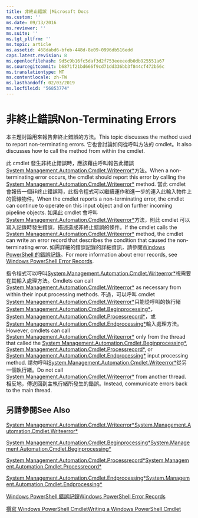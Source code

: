 ```yaml
---
title: 非終止錯誤 |Microsoft Docs
ms.custom: ''
ms.date: 09/13/2016
ms.reviewer: ''
ms.suite: ''
ms.tgt_pltfrm: ''
ms.topic: article
ms.assetid: 468dabd6-bfeb-448d-8e09-0996db516edd
caps.latest.revision: 8
ms.openlocfilehash: 9d5c9b16fc5daf3d2f753eeeeedb0db925551a67
ms.sourcegitcommit: b6871f21bd666f9cd71dd336bb3f844cf472b56c
ms.translationtype: MT
ms.contentlocale: zh-TW
ms.lasthandoff: 02/03/2019
ms.locfileid: "56853774"
---
```

# <a name="non-terminating-errors"></a><span data-ttu-id="52d2b-102">非終止錯誤</span><span class="sxs-lookup"><span data-stu-id="52d2b-102">Non-Terminating Errors</span></span>

<span data-ttu-id="52d2b-103">本主題討論用來報告非終止錯誤的方法。</span><span class="sxs-lookup"><span data-stu-id="52d2b-103">This topic discusses the method used to report non-terminating errors.</span></span> <span data-ttu-id="52d2b-104">它也會討論如何從呼叫方法的 cmdlet。</span><span class="sxs-lookup"><span data-stu-id="52d2b-104">It also discusses how to call the method from within the cmdlet.</span></span>

<span data-ttu-id="52d2b-105">此 cmdlet 發生非終止錯誤時，應該藉由呼叫報告此錯誤[System.Management.Automation.Cmdlet.Writeerror\*](/dotnet/api/System.Management.Automation.Cmdlet.WriteError)方法。</span><span class="sxs-lookup"><span data-stu-id="52d2b-105">When a non-terminating error occurs, the cmdlet should report this error by calling the [System.Management.Automation.Cmdlet.Writeerror\*](/dotnet/api/System.Management.Automation.Cmdlet.WriteError) method.</span></span> <span data-ttu-id="52d2b-106">當此 cmdlet 會報告一個非終止錯誤時，此指令程式可以繼續運作和進一步的連入此輸入物件上的管線物件。</span><span class="sxs-lookup"><span data-stu-id="52d2b-106">When the cmdlet reports a non-terminating error, the cmdlet can continue to operate on this input object and on further incoming pipeline objects.</span></span> <span data-ttu-id="52d2b-107">如果此 cmdlet 會呼叫[System.Management.Automation.Cmdlet.Writeerror\*](/dotnet/api/System.Management.Automation.Cmdlet.WriteError)方法，則此 cmdlet 可以寫入記錄時發生錯誤，描述造成非終止錯誤的條件。</span><span class="sxs-lookup"><span data-stu-id="52d2b-107">If the cmdlet calls the [System.Management.Automation.Cmdlet.Writeerror\*](/dotnet/api/System.Management.Automation.Cmdlet.WriteError) method, the cmdlet can write an error record that describes the condition that caused the non-terminating error.</span></span> <span data-ttu-id="52d2b-108">如需詳細的錯誤記錄的詳細資訊，請參閱[Windows PowerShell 的錯誤記錄](./windows-powershell-error-records.md)。</span><span class="sxs-lookup"><span data-stu-id="52d2b-108">For more information about error records, see [Windows PowerShell Error Records](./windows-powershell-error-records.md).</span></span>

<span data-ttu-id="52d2b-109">指令程式可以呼叫[System.Management.Automation.Cmdlet.Writeerror\*](/dotnet/api/System.Management.Automation.Cmdlet.WriteError)視需要在其輸入處理方法。</span><span class="sxs-lookup"><span data-stu-id="52d2b-109">Cmdlets can call [System.Management.Automation.Cmdlet.Writeerror\*](/dotnet/api/System.Management.Automation.Cmdlet.WriteError) as necessary from within their input processing methods.</span></span> <span data-ttu-id="52d2b-110">不過，可以呼叫 cmdlet [System.Management.Automation.Cmdlet.Writeerror\*](/dotnet/api/System.Management.Automation.Cmdlet.WriteError)只能從呼叫的執行緒[System.Management.Automation.Cmdlet.Beginprocessing\*](/dotnet/api/System.Management.Automation.Cmdlet.BeginProcessing)， [System.Management.Automation.Cmdlet.Processrecord\*](/dotnet/api/System.Management.Automation.Cmdlet.ProcessRecord)，或[System.Management.Automation.Cmdlet.Endprocessing\*](/dotnet/api/System.Management.Automation.Cmdlet.EndProcessing)輸入處理方法。</span><span class="sxs-lookup"><span data-stu-id="52d2b-110">However, cmdlets can call [System.Management.Automation.Cmdlet.Writeerror\*](/dotnet/api/System.Management.Automation.Cmdlet.WriteError) only from the thread that called the [System.Management.Automation.Cmdlet.Beginprocessing\*](/dotnet/api/System.Management.Automation.Cmdlet.BeginProcessing), [System.Management.Automation.Cmdlet.Processrecord\*](/dotnet/api/System.Management.Automation.Cmdlet.ProcessRecord), or [System.Management.Automation.Cmdlet.Endprocessing\*](/dotnet/api/System.Management.Automation.Cmdlet.EndProcessing) input processing method.</span></span> <span data-ttu-id="52d2b-111">請勿呼叫[System.Management.Automation.Cmdlet.Writeerror\*](/dotnet/api/System.Management.Automation.Cmdlet.WriteError)從另一個執行緒。</span><span class="sxs-lookup"><span data-stu-id="52d2b-111">Do not call [System.Management.Automation.Cmdlet.Writeerror\*](/dotnet/api/System.Management.Automation.Cmdlet.WriteError) from another thread.</span></span> <span data-ttu-id="52d2b-112">相反地，傳送回到主執行緒所發生的錯誤。</span><span class="sxs-lookup"><span data-stu-id="52d2b-112">Instead, communicate errors back to the main thread.</span></span>

## <a name="see-also"></a><span data-ttu-id="52d2b-113">另請參閱</span><span class="sxs-lookup"><span data-stu-id="52d2b-113">See Also</span></span>

[<span data-ttu-id="52d2b-114">System.Management.Automation.Cmdlet.Writeerror\*</span><span class="sxs-lookup"><span data-stu-id="52d2b-114">System.Management.Automation.Cmdlet.Writeerror\*</span></span>](/dotnet/api/System.Management.Automation.Cmdlet.WriteError)

[<span data-ttu-id="52d2b-115">System.Management.Automation.Cmdlet.Beginprocessing\*</span><span class="sxs-lookup"><span data-stu-id="52d2b-115">System.Management.Automation.Cmdlet.Beginprocessing\*</span></span>](/dotnet/api/System.Management.Automation.Cmdlet.BeginProcessing)

[<span data-ttu-id="52d2b-116">System.Management.Automation.Cmdlet.Processrecord\*</span><span class="sxs-lookup"><span data-stu-id="52d2b-116">System.Management.Automation.Cmdlet.Processrecord\*</span></span>](/dotnet/api/System.Management.Automation.Cmdlet.ProcessRecord)

[<span data-ttu-id="52d2b-117">System.Management.Automation.Cmdlet.Endprocessing\*</span><span class="sxs-lookup"><span data-stu-id="52d2b-117">System.Management.Automation.Cmdlet.Endprocessing\*</span></span>](/dotnet/api/System.Management.Automation.Cmdlet.EndProcessing)

[<span data-ttu-id="52d2b-118">Windows PowerShell 錯誤記錄</span><span class="sxs-lookup"><span data-stu-id="52d2b-118">Windows PowerShell Error Records</span></span>](./windows-powershell-error-records.md)

[<span data-ttu-id="52d2b-119">撰寫 Windows PowerShell Cmdlet</span><span class="sxs-lookup"><span data-stu-id="52d2b-119">Writing a Windows PowerShell Cmdlet</span></span>](./writing-a-windows-powershell-cmdlet.md)
